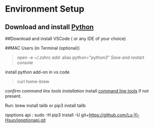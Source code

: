 # Environment Setup 

## Download and install [Python](https://www.python.org/downloads/) 

##Download and install VSCode ( or any IDE of your choice)

##MAC Users (in Terminal (optional))
> open -e  ~/.zshrc
_add:_
> alias python="python3"
_Save and restart console_

install python add-on in vs code

> curl home-brew 

_confirm command line tools installation_
install [command line tools](https://macpaw.com/how-to/install-command-line-tools?campaign=cmmx_search_dsa_ww_en&ci=20162564605&adgroupid=152187932791&adpos=&ck=&targetid=aud-2065324190105:dsa-2064412863066&match=&gnetwork=g&creative=659143521341&placement=&placecat=&accname=cmm&gclid=CjwKCAiA9dGqBhAqEiwAmRpTCxUE8oC8AcUMf2knjKq9w29Eos3llSz8d3BWcdJyg5zgD1OMSSPB3xoC67UQAvD_BwE) if not present.

Run:
brew install talib 
or
pip3 install talib 

iqoptions api :
sudo -H pip3 install -U git+https://github.com/Lu-Yi-Hsun/iqoptionapi.git
